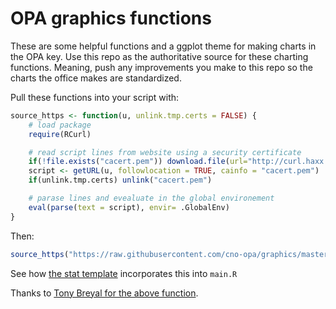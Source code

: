 # OPA graphics functions

These are some helpful functions and a ggplot theme for making charts in the OPA key. Use this repo as the authoritative source for these charting functions. Meaning, push any improvements you make to this repo so the charts the office makes are standardized.

Pull these functions into your script with:

```r
source_https <- function(u, unlink.tmp.certs = FALSE) {
    # load package
    require(RCurl)

    # read script lines from website using a security certificate
    if(!file.exists("cacert.pem")) download.file(url="http://curl.haxx.se/ca/cacert.pem", destfile = "cacert.pem")
    script <- getURL(u, followlocation = TRUE, cainfo = "cacert.pem")
    if(unlink.tmp.certs) unlink("cacert.pem")

    # parase lines and evealuate in the global environement
    eval(parse(text = script), envir= .GlobalEnv)
}
```
 Then:

 ```r
 source_https("https://raw.githubusercontent.com/cno-opa/graphics/master/WHICHEVER-FILE-YOU-WANT")
 ```

 See how [the stat template](https://github.com/cno-opa/stat-template) incorporates this into `main.R`

Thanks to [Tony Breyal for the above function](https://tonybreyal.wordpress.com/2011/11/24/source_https-sourcing-an-r-script-from-github/).
